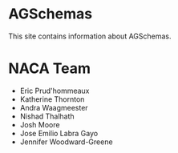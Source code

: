 # AGSchemas

This site contains information about AGSchemas.

# NACA Team

- Eric Prud'hommeaux
- Katherine Thornton
- Andra Waagmeester
- Nishad Thalhath
- Josh Moore
- Jose Emilio Labra Gayo
- Jennifer Woodward-Greene